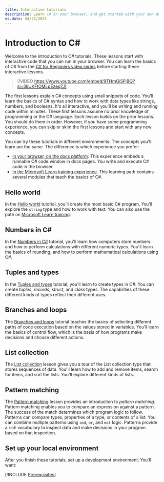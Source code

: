 ```yaml
---
title: Interactive tutorials
description: Learn C# in your browser, and get started with your own development environment
ms.date: 04/23/2025
---
```

# Introduction to C\#

Welcome to the introduction to C# tutorials. These lessons start with interactive code that you can run in your browser. You can learn the basics of C# from the [C# for Beginners video series](https://aka.ms/dotnet/beginnervideos/youtube/csharp) before starting these interactive lessons.

<!--markdownlint-disable-next-line MD034 -->
> [!VIDEO https://www.youtube.com/embed/9THmGiSPjBQ?si=3kUKFtOMLpEzeq7J]

The first lessons explain C# concepts using small snippets of code. You'll learn the basics of C# syntax and how to work with data types like strings, numbers, and booleans. It's all interactive, and you'll be writing and running code within minutes. These first lessons assume no prior knowledge of programming or the C# language. Each lesson builds on the prior lessons. You should do them in order. However, if you have some programming experience, you can skip or skim the first lessons and start with any new concepts.

You can try these tutorials in different environments. The concepts you'll learn are the same. The difference is which experience you prefer:

- [In your browser, on the docs platform](hello-world.md): This experience embeds a runnable C# code window in docs pages. You write and execute C# code in the browser.
- [In the Microsoft Learn training experience](/training/paths/csharp-first-steps/). This learning path contains several modules that teach the basics of C#.

## Hello world

In the [Hello world](hello-world.md) tutorial, you'll create the most basic C# program. You'll explore the `string` type and how to work with text. You can also use the path on [Microsoft Learn training](/training/paths/csharp-first-steps/).

## Numbers in C\#

In the [Numbers in C#](numbers-in-csharp.md) tutorial, you'll learn how computers store numbers and how to perform calculations with different numeric types. You'll learn the basics of rounding, and how to perform mathematical calculations using C#.

## Tuples and types

In the [Tuples and types](tuples-and-types.md) tutorial, you'll learn to create types in C#. You can create *tuples*, *records*, *struct*, and *class* types. The capabilities of these different kinds of types reflect their different uses.

## Branches and loops

The [Branches and loops](branches-and-loops.md) tutorial teaches the basics of selecting different paths of code execution based on the values stored in variables. You'll learn the basics of control flow, which is the basis of how programs make decisions and choose different actions.

## List collection

The [List collection](list-collection.md) lesson gives you a tour of the List collection type that stores sequences of data. You'll learn how to add and remove items, search for items, and sort the lists. You'll explore different kinds of lists.

## Pattern matching

The [Pattern matching](pattern-matching.md) lesson provides an introduction to *pattern matching*. Pattern matching enables you to compare an expression against a pattern. The success of the match determines which program logic to follow. Patterns can compare types, properties of a type, or contents of a list. You can combine multiple patterns using `and`, `or`, and `not` logic. Patterns provide a rich vocabulary to inspect data and make decisions in your program based on that inspection.

## Set up your local environment

After you finish these tutorials, set up a development environment. You'll want:

[!INCLUDE [Prerequisites](../../../../includes/prerequisites-basic-winget.md)]
